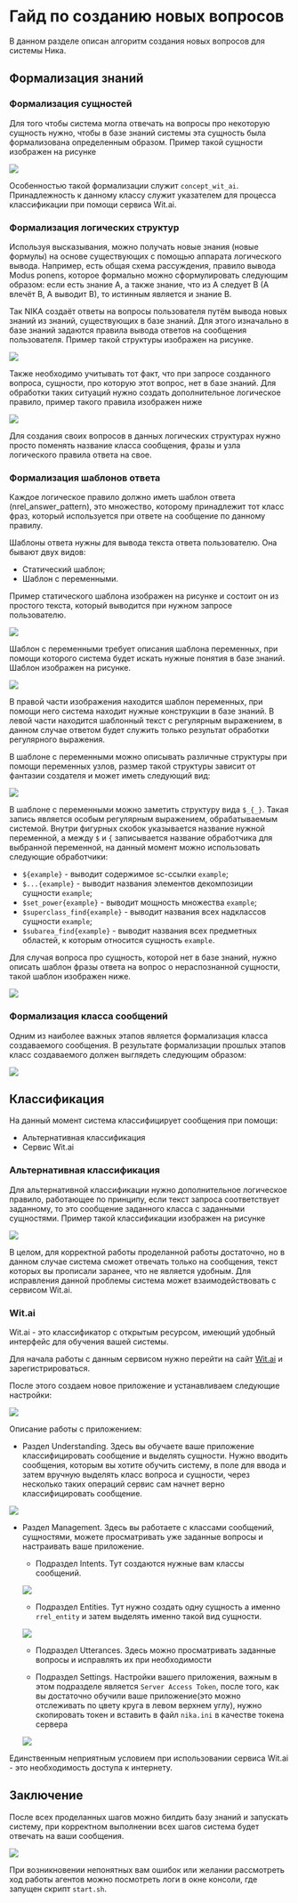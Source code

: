 # Гайд по созданию новых вопросов 

В данном разделе описан алгоритм создания новых вопросов для системы Ника.

## Формализация знаний

### Формализация сущностей

Для того чтобы система могла отвечать на вопросы про некоторую сущность нужно, чтобы в базе знаний системы эта сущность была формализована определенным образом. 
Пример такой сущности изображен на рисунке

<img src="../images/square.png"></img>

Особенностью такой формализации служит `concept_wit_ai`. 
Принадлежность к данному классу служит указателем для процесса классификации при помощи сервиса Wit.ai.


### Формализация логических структур

Используя высказывания, можно получать новые знания (новые формулы) на основе существующих с помощью аппарата логического вывода. Например, есть общая схема рассуждения, правило вывода Modus ponens, которое формально можно сформулировать следующим образом: если есть знание A, а также знание, что из A следует B (A влечёт B, A выводит B), то истинным является и знание B. 

Так NIKA создаёт ответы на вопросы пользователя путём вывода новых знаний из знаний, существующих в базе знаний. Для этого изначально в базе знаний задаются правила вывода ответов на сообщения пользователя. Пример такой структуры изображен на рисунке.

<img src="../images/rule_answer_subject_area.png"></img>

Также необходимо учитывать тот факт, что при запросе созданного вопроса, сущности, про которую этот вопрос, нет в базе знаний. Для обработки таких ситуаций нужно создать дополнительное логическое правило, пример такого правила изображен ниже

<img src="../images/lr_message_about_unknown_subject_area.png"></img>


Для создания своих вопросов в данных логических структурах нужно просто поменять название класса сообщения, фразы и узла логического правила ответа на свое. 


### Формализация шаблонов ответа

Каждое логическое правило должно иметь шаблон ответа (nrel_answer_pattern), это множество, которому принадлежит тот класс фраз, который используется при ответе на сообщение по данному правилу.

Шаблоны ответа нужны для вывода текста ответа пользователю. Она бывают двух видов:

- Статический шаблон;
- Шаблон с переменными.

Пример статического шаблона изображен на рисунке и состоит он из простого текста, который выводится при нужном запросе пользователю.

<img src="../images/static_phrase.png"></img>

Шаблон с переменными требует описания шаблона переменных, при помощи которого система будет искать нужные понятия в базе знаний. Шаблон изображен на рисунке.

<img src="../images/phrase_subject_area.png"></img>

В правой части изображения находится шаблон переменных, при помощи него система находит нужные конструкции в базе знаний. В левой части находится шаблонный текст с регулярным выражением, в данном случае ответом будет служить только результат обработки регулярного выражения.

В шаблоне с переменными можно описывать различные структуры при помощи переменных узлов, размер такой структуры зависит от фантазии создателя и может иметь следующий вид: 

<img src="../images/big_template.png"></img>

В шаблоне с переменными можно заметить структуру вида `$_{_}`. Такая запись является особым регулярным выражением, обрабатываемым системой.
Внутри фигурных скобок указывается название нужной переменной, а между `$` и `{` записывается название обработчика для выбранной переменной,
на данный момент можно использовать следующие обработчики:

* `${example}` - выводит содержимое sc-ссылки `example`;
* `$...{example}`  - выводит названия элементов декомпозиции сущности `example`;
* `$set_power{example}` - выводит мощность множества `example`;
* `$superclass_find{example}` - выводит названия всех надклассов сущности `example`;
* `$subarea_find{example}` - выводит названия всех предметных областей, к которым относится сущность `example`.

Для случая вопроса про сущность, которой нет в базе знаний, нужно описать шаблон фразы ответа на вопрос о нераспознанной сущности, такой шаблон изображен ниже.

<img src="../images/concept_phrase_about_unknown_subject_area.png"></img>

### Формализация класса сообщений

Одним из наиболее важных этапов является формализация класса создаваемого сообщения. В результате формализации прошлых этапов класс создаваемого должен выглядеть следующим образом:

<img src="../images/message.png"></img>


## Классификация

На данный момент система классифицирует сообщения при помощи:

- Альтернативная классификация
- Сервис Wit.ai

### Альтернативная классификация

Для альтернативной классификации нужно дополнительное логическое правило, работающее по принципу, если текст запроса соответствует заданному, то это сообщение заданного класса с заданными сущностями. Пример такой классификации изображен на рисунке

<img src="../images/rule_classification.png"></img>

В целом, для корректной работы проделанной работы достаточно, но в данном случае система сможет отвечать только на сообщения, текст которых вы прописали заранее, что не является удобным. Для исправления данной проблемы система может взаимодействовать с сервисом Wit.ai.

### Wit.ai

Wit.ai - это классификатор c открытым ресурсом, имеющий удобный интерфейс для обучения вашей системы.

Для начала работы с данным сервисом нужно перейти на сайт [Wit.ai](https://wit.ai/) и зарегистрироваться.

После этого создаем новое приложение и устанавливаем следующие настройки:

<img src="../images/conf_new_app.png"></img>

Описание работы с приложением:

- Раздел Understanding. Здесь вы обучаете ваше приложение классифицировать сообщение и выделять сущности. Нужно вводить сообщения, которым вы хотите обучить систему, в поле для ввода и затем вручную выделять класс вопроса и сущности, через несколько таких операций сервис сам начнет верно классифицировать сообщение.

<img src="../images/train.png"></img>

- Раздел Management. Здесь вы работаете с классами сообщений, сущностями, можете просматривать уже заданные вопросы и настраивать ваше приложение.
    - Подраздел Intents. Тут создаются нужные вам классы сообщений.

    <img src="../images/new_intent.png"></img>

    - Подраздел Entities. Тут нужно создать одну сущность а именно `rrel_entity` и затем выделять именно такой вид сущности.

    <img src="../images/rrel_entity.png"></img>

    - Подраздел Utterances. Здесь можно просматривать заданные вопросы и исправлять их при необходимости

    - Подраздел Settings. Настройки вашего приложения, важным в этом подразделе является `Server Access Token`, после того, как вы достаточно обучили ваше приложение(это можно отслеживать по цвету круга в левом верхнем углу), нужно скопировать токен и вставить в файл `nika.ini` в качестве токена сервера

    <img src="../images/server_token.png"></img>

Единственным неприятным условием при использовании сервиса Wit.ai - это необходимость доступа к интернету.

## Заключение
После всех проделанных шагов можно билдить базу знаний и запускать систему, при корректном выполнении всех шагов система будет отвечать на ваши сообщения. 

<img src="../images/result.png"></img>


При возникновении непонятных вам ошибок или желании рассмотреть ход работы агентов можно посмотреть логи в окне консоли, где запущен скрипт `start.sh`.
